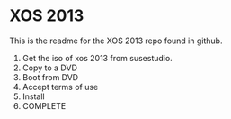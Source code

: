 XOS 2013
=======

This is the readme for the XOS 2013 repo found in github. 

1. Get the iso of xos 2013 from susestudio.
2. Copy to a DVD
3. Boot from DVD
4. Accept terms of use
5. Install
6. COMPLETE
